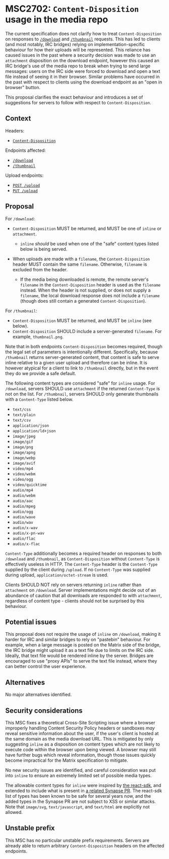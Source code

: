 # MSC2702: `Content-Disposition` usage in the media repo

The current specification does not clarify how to treat `Content-Disposition` on responses to
[`/download`](https://spec.matrix.org/v1.8/client-server-api/#get_matrixmediav3downloadservernamemediaid)
and [`/thumbnail`](https://spec.matrix.org/v1.8/client-server-api/#get_matrixmediav3thumbnailservernamemediaid)
requests. This has led to clients (and most notably, IRC bridges) relying on implementation-specific
behaviour for how their uploads will be represented. This reliance has caused issues in the past where
a security decision was made to use an `attachment` disposition on the download endpoint, however this
caused an IRC bridge's use of the media repo to break when trying to send large messages: users on the
IRC side were forced to download and open a text file instead of seeing it in their browser. Similar
problems have occurred in the past with respect to clients using the download endpoint as an "open in
browser" button.

This proposal clarifies the exact behaviour and introduces a set of suggestions for servers to follow
with respect to `Content-Disposition`.

## Context

Headers:
* [`Content-Disposition`](https://developer.mozilla.org/en-US/docs/Web/HTTP/Headers/Content-Disposition)

Endpoints affected:

* [`/download`](https://spec.matrix.org/v1.8/client-server-api/#get_matrixmediav3downloadservernamemediaid)
* [`/thumbnail`](https://spec.matrix.org/v1.8/client-server-api/#get_matrixmediav3thumbnailservernamemediaid)

Upload endpoints:
* [`POST /upload`](https://spec.matrix.org/v1.8/client-server-api/#post_matrixmediav3upload)
* [`PUT /upload`](https://spec.matrix.org/v1.8/client-server-api/#put_matrixmediav3uploadservernamemediaid)

## Proposal

For `/download`:

* `Content-Disposition` MUST be returned, and MUST be one of `inline` or `attachment`.

  * `inline` *should* be used when one of the "safe" content types listed below is being served.

* When uploads are made with a `filename`, the `Content-Disposition` header MUST contain the same
  `filename`. Otherwise, `filename` is excluded from the header.

  * If the media being downloaded is remote, the remote server's `filename` in the `Content-Disposition`
    header is used as the `filename` instead. When the header is not supplied, or does not supply a
    `filename`, the local download response does not include a `filename` (though does still contain
    a generated `Content-Disposition`).

For `/thumbnail`:

* `Content-Disposition` MUST be returned, and MUST be `inline` (see below).
* `Content-Disposition` SHOULD include a server-generated `filename`. For example, `thumbnail.png`.

Note that in both endpoints `Content-Disposition` becomes required, though the legal set of parameters is
intentionally different. Specifically, because `/thumbnail` returns server-generated content, that content
is safe to serve inline relative to a given user upload and therefore can be inline. It is however atypical
for a client to link to `/thumbnail` directly, but in the event they do we provide a safe default.

The following content types are considered "safe" for `inline` usage. For `/download`, servers SHOULD
use `attachment` if the returned `Content-Type` is not on the list. For `/thumbnail`, servers SHOULD
only generate thumbnails with a `Content-Type` listed below.

* `text/css`
* `text/plain`
* `text/csv`
* `application/json`
* `application/ld+json`
* `image/jpeg`
* `image/gif`
* `image/png`
* `image/apng`
* `image/webp`
* `image/avif`
* `video/mp4`
* `video/webm`
* `video/ogg`
* `video/quicktime`
* `audio/mp4`
* `audio/webm`
* `audio/aac`
* `audio/mpeg`
* `audio/ogg`
* `audio/wave`
* `audio/wav`
* `audio/x-wav`
* `audio/x-pn-wav`
* `audio/flac`
* `audio/x-flac`

`Content-Type` additionally becomes a required header on responses to both `/download` and `/thumbnail`, as `Content-Disposition`
without `Content-Type` is effectively useless in HTTP. The `Content-Type` header is the `Content-Type` supplied by
the client during `/upload`. If no `Content-Type` was supplied during upload, `application/octet-stream` is used.

Clients SHOULD NOT rely on servers returning `inline` rather than `attachment` on `/download`. Server
implementations might decide out of an abundance of caution that all downloads are responded to with
`attachment`, regardless of content type - clients should not be surprised by this behaviour.

## Potential issues

This proposal does not require the usage of `inline` on `/download`, making it harder for IRC and similar
bridges to rely on "pastebin" behaviour. For example, when a large message is posted on the Matrix side of
the bridge, the IRC bridge might upload it as a text file due to limits on the IRC side. Ideally, that text
file would be rendered inline by the server. Bridges are encouraged to use "proxy APIs" to serve the text
file instead, where they can better control the user experience.

## Alternatives

No major alternatives identified.

## Security considerations

This MSC fixes a theoretical Cross-Site Scripting issue where a browser improperly handling Content
Security Policy headers or sandboxes *may* reveal sensitive information about the user, if the user's
client is hosted at the same domain as the media download URL. This is mitigated by only suggesting
`inline` as a disposition on content types which are not likely to execute code within the browser
upon being viewed. A browser may still have further bugs which reveal information, though those issues
quickly become impractical for the Matrix specification to mitigate.

No new security issues are identified, and careful consideration was put into `inline` to ensure an
extremely limited set of possible media types.

The allowable content types for `inline` were inspired by [the react-sdk](https://github.com/matrix-org/matrix-react-sdk/blob/a70fcfd0bcf7f8c85986da18001ea11597989a7c/src/utils/blobs.ts#L51),
and extended to include what is present in [a related Synapse PR](https://github.com/matrix-org/synapse/pull/15988).
The react-sdk list of types has been known to be safe for several years now, and the added types in the Synapse
PR are not subject to XSS or similar attacks. Note that `image/svg`, `text/javascript`, and `text/html` are
explicitly not allowed.

## Unstable prefix

This MSC has no particular unstable prefix requirements. Servers are already able to return arbitrary
`Content-Disposition` headers on the affected endpoints.
